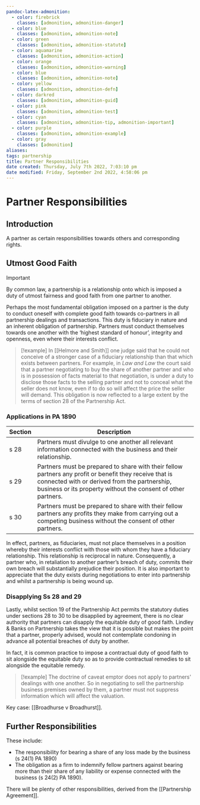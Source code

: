 ```yaml
---
pandoc-latex-admonition:
  - color: firebrick
    classes: [admonition, admonition-danger]	
  - color: blue
    classes: [admonition, admonition-note]
  - color: green
    classes: [admonition, admonition-statute]
  - color: aquamarine
    classes: [admonition, admonition-action]
  - color: orange
    classes: [admonition, admonition-warning]
  - color: blue
    classes: [admonition, admonition-note]
  - color: yellow
    classes: [admonition, admonition-defn]
  - color: darkred
    classes: [admonition, admonition-guid]
  - color: pink
    classes: [admonition, admonition-test]
  - color: cyan
    classes: [admonition, admonition-tip, admonition-important]
  - color: purple
    classes: [admonition, admonition-example]
  - color: gray
    classes: [admonition]
aliases: 
tags: partnership
title: Partner Responsibilities
date created: Thursday, July 7th 2022, 7:03:10 pm
date modified: Friday, September 2nd 2022, 4:58:06 pm
---
```


# Partner Responsibilities

## Introduction

A partner as certain responsibilities towards others and corresponding rights.

## Utmost Good Faith

> [!important]
> By common law, a partnership is a relationship onto which is imposed a duty of utmost fairness and good faith from one partner to another. 

Perhaps the most fundamental obligation imposed on a partner is the duty to conduct oneself with complete good faith towards co-partners in all partnership dealings and transactions. This duty is fiduciary in nature and an inherent obligation of partnership. Partners must conduct themselves towards one another with the ‘highest standard of honour’, integrity and openness, even where their interests conflict.

> [!example]
> In [[Helmore and Smith]] one judge said that he could not conceive of a stronger case of a fiduciary relationship than that which exists between partners. For example, in _Law and Law_ the court said that a partner negotiating to buy the share of another partner and who is in possession of facts material to that negotiation, is under a duty to disclose those facts to the selling partner and not to conceal what the seller does not know, even if to do so will affect the price the seller will demand. This obligation is now reflected to a large extent by the terms of section 28 of the Partnership Act.

### Applications in PA 1890

| Section | Description |
| ------- | ------------------------------------------------------------------------------------------------------------------------------------------------------------------------------------------------------------------------ |
| s 28 | Partners must divulge to one another all relevant information connected with the business and their relationship. |
| s 29 | Partners must be prepared to share with their fellow partners any profit or benefit they receive that is connected with or derived from the partnership, business or its property without the consent of other partners. |
| s 30 | Partners must be prepared to share with their fellow partners any profits they make from carrying out a competing business without the consent of other partners. |

In effect, partners, as fiduciaries, must not place themselves in a position whereby their interests conflict with those with whom they have a fiduciary relationship. This relationship is reciprocal in nature. Consequently, a partner who, in retaliation to another partner’s breach of duty, commits their own breach will substantially prejudice their position. It is also important to appreciate that the duty exists during negotiations to enter into partnership and whilst a partnership is being wound up.

### Disapplying Ss 28 and 29

Lastly, whilst section 19 of the Partnership Act permits the statutory duties under sections 28 to 30 to be disapplied by agreement, there is no clear authority that partners can disapply the equitable duty of good faith. Lindley & Banks on Partnership takes the view that it is possible but makes the point that a partner, properly advised, would not contemplate condoning in advance all potential breaches of duty by another.

In fact, it is common practice to impose a contractual duty of good faith to sit alongside the equitable duty so as to provide contractual remedies to sit alongside the equitable remedy.

> [!example]
> The doctrine of caveat emptor does not apply to partners' dealings with one another. So in negotiating to sell the partnership business premises owned by them, a partner must not suppress information which will affect the valuation.

Key case: [[Broadhurse v Broadhurst]].

## Further Responsibilities

These include:

- The responsibility for bearing a share of any loss made by the business (s 24(1) PA 1890)
- The obligation as a firm to indemnify fellow partners against bearing more than their share of any liability or expense connected with the business (s 24(2) PA 1890).

There will be plenty of other responsibilities, derived from the [[Partnership Agreement]].
